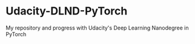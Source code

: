 # Udacity-DLND-PyTorch
My repository and progress with Udacity's Deep Learning Nanodegree in PyTorch
